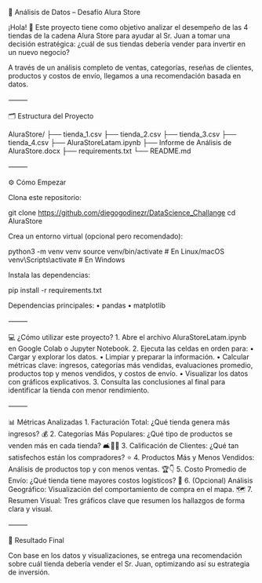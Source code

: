 🚀 Análisis de Datos – Desafío Alura Store

¡Hola! 👋 Este proyecto tiene como objetivo analizar el desempeño de las 4 tiendas de la cadena Alura Store para ayudar al Sr. Juan a tomar una decisión estratégica: ¿cuál de sus tiendas debería vender para invertir en un nuevo negocio?

A través de un análisis completo de ventas, categorías, reseñas de clientes, productos y costos de envío, llegamos a una recomendación basada en datos.

⸻

🗂️ Estructura del Proyecto

AluraStore/
├── tienda_1.csv
├── tienda_2.csv
├── tienda_3.csv
├── tienda_4.csv
├── AluraStoreLatam.ipynb
├── Informe de Análisis de AluraStore.docx
├── requirements.txt
└── README.md



⸻

⚙️ Cómo Empezar

Clona este repositorio:

git clone https://github.com/diegogodinezr/DataScience_Challange
cd AluraStore

Crea un entorno virtual (opcional pero recomendado):

python3 -m venv venv
source venv/bin/activate   # En Linux/macOS
venv\Scripts\activate      # En Windows

Instala las dependencias:

pip install -r requirements.txt

Dependencias principales:
	•	pandas
	•	matplotlib

⸻

💻 ¿Cómo utilizar este proyecto?
	1.	Abre el archivo AluraStoreLatam.ipynb en Google Colab o Jupyter Notebook.
	2.	Ejecuta las celdas en orden para:
	•	Cargar y explorar los datos.
	•	Limpiar y preparar la información.
	•	Calcular métricas clave: ingresos, categorías más vendidas, evaluaciones promedio, productos top y menos vendidos, y costos de envío.
	•	Visualizar los datos con gráficos explicativos.
	3.	Consulta las conclusiones al final para identificar la tienda con menor rendimiento.

⸻

📊 Métricas Analizadas
	1.	Facturación Total: ¿Qué tienda genera más ingresos? 💰
	2.	Categorías Más Populares: ¿Qué tipo de productos se venden más en cada tienda? 🛋️📱🧸
	3.	Calificación de Clientes: ¿Qué tan satisfechos están los compradores? ⭐
	4.	Productos Más y Menos Vendidos: Análisis de productos top y con menos ventas. 🏆👇
	5.	Costo Promedio de Envío: ¿Qué tienda tiene mayores costos logísticos? 🚚
	6.	(Opcional) Análisis Geográfico: Visualización del comportamiento de compra en el mapa. 🗺️
	7.	Resumen Visual: Tres gráficos clave que resumen los hallazgos de forma clara y visual.

⸻

📌 Resultado Final

Con base en los datos y visualizaciones, se entrega una recomendación sobre cuál tienda debería vender el Sr. Juan, optimizando así su estrategia de inversión.
